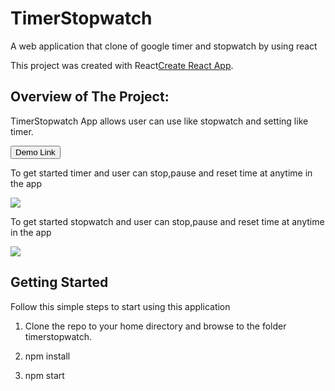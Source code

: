 # TimerStopwatch
A web application that clone of google timer and stopwatch by using react

This project was created  with  React[Create React App](https://github.com/facebook/create-react-app).

## Overview of The Project:
TimerStopwatch App allows user can use like stopwatch and setting like timer.

<a href =  "https://mocktail-wb.netlify.app/">
  <button style = "background:red,padding:5px">Demo Link</button>
</a>

<p>To get started timer and user can stop,pause and reset time at anytime in the app</p>
<p> <img src  = "../public/timer.png"> </p>


<p>To get started stopwatch and user can stop,pause and reset time at anytime in the app</p>
<p> <img src  = "../public/stopwatch.png"> </p>

 
## Getting Started

Follow this simple steps to start using this application

1.   Clone the  repo to your home directory and browse to the folder timerstopwatch.

2.   npm install

4.   npm start
